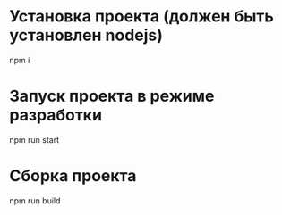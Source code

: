 # Установка проекта (должен быть установлен nodejs)
npm i

# Запуск проекта в режиме разработки
npm run start

# Сборка проекта
npm run build